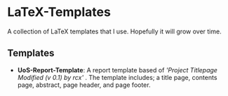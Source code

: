 # LaTeX-Templates
A collection of LaTeX templates that I use. Hopefully it will grow over time.

## Templates
 - **UoS-Report-Template**: A report template based of _'Project Titlepage Modified (v 0.1) by rcx'_ . The template includes; a title page, contents page, abstract, page header, and page footer.
